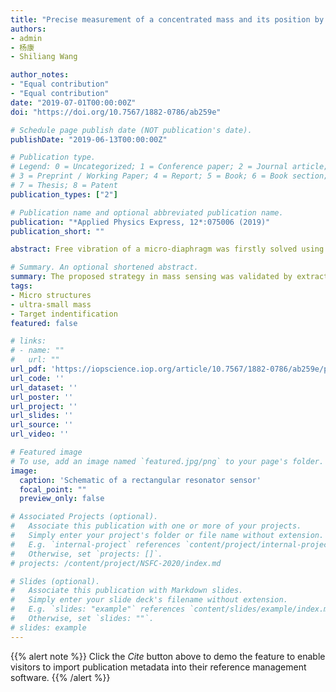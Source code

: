 ```yaml
---
title: "Precise measurement of a concentrated mass and its position by the vibration of a rectangular micro-diaphragm"
authors:
- admin
- 杨康
- Shiliang Wang

author_notes:
- "Equal contribution"
- "Equal contribution"
date: "2019-07-01T00:00:00Z"
doi: "https://doi.org/10.7567/1882-0786/ab259e"

# Schedule page publish date (NOT publication's date).
publishDate: "2019-06-13T00:00:00Z"

# Publication type.
# Legend: 0 = Uncategorized; 1 = Conference paper; 2 = Journal article;
# 3 = Preprint / Working Paper; 4 = Report; 5 = Book; 6 = Book section;
# 7 = Thesis; 8 = Patent
publication_types: ["2"]

# Publication name and optional abbreviated publication name.
publication: "*Applied Physics Express, 12*:075006 (2019)"
publication_short: ""

abstract: Free vibration of a micro-diaphragm was firstly solved using the Rayleigh–Ritz method by constructing the mode shape as combinations of the clamped-clamped beam functions in width and length directions. An asymptotic solution to the inverse problem of the dynamic system of the diaphragm with a concentrated mass was then derived. It was found that the rectangular micro-diaphragm delivers a unique capability to simultaneously measure the concentrated mass and its position from the observed frequency changes. The proposed strategy in mass sensing was validated by extracting the concentrated mass and its position using simulated and experimental results on a micro-diaphragm resonator.

# Summary. An optional shortened abstract.
summary: The proposed strategy in mass sensing was validated by extracting the concentrated mass and its position using simulated and experimental results on a micro-diaphragm resonator.
tags:
- Micro structures
- ultra-small mass
- Target indentification
featured: false

# links:
# - name: ""
#   url: ""
url_pdf: 'https://iopscience.iop.org/article/10.7567/1882-0786/ab259e/pdf'
url_code: ''
url_dataset: ''
url_poster: ''
url_project: ''
url_slides: ''
url_source: ''
url_video: ''

# Featured image
# To use, add an image named `featured.jpg/png` to your page's folder. 
image:
  caption: 'Schematic of a rectangular resonator sensor'
  focal_point: ""
  preview_only: false

# Associated Projects (optional).
#   Associate this publication with one or more of your projects.
#   Simply enter your project's folder or file name without extension.
#   E.g. `internal-project` references `content/project/internal-project/index.md`.
#   Otherwise, set `projects: []`.
# projects: /content/project/NSFC-2020/index.md

# Slides (optional).
#   Associate this publication with Markdown slides.
#   Simply enter your slide deck's filename without extension.
#   E.g. `slides: "example"` references `content/slides/example/index.md`.
#   Otherwise, set `slides: ""`.
# slides: example
---
```


{{% alert note %}}
Click the *Cite* button above to demo the feature to enable visitors to import publication metadata into their reference management software.
{{% /alert %}}
